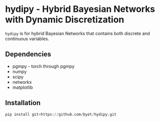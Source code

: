 # hydipy - Hybrid Bayesian Networks with Dynamic Discretization

`hydipy` is for hybrid Bayesian Networks that contains both discrete and continuous variables.  

## Dependencies

- pgmpy
        - torch through pgmpy
- numpy
- scipy
- networkx
- matplotlib

## Installation

~~~python
pip install git+https://github.com/byet/hydipy.git
~~~
